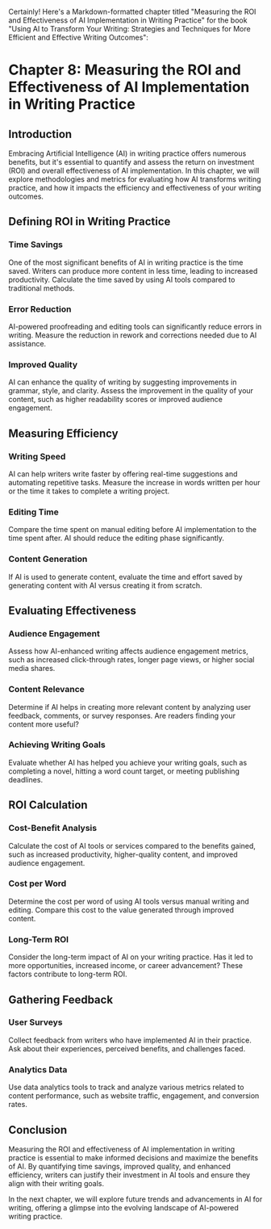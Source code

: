 Certainly! Here's a Markdown-formatted chapter titled "Measuring the ROI and Effectiveness of AI Implementation in Writing Practice" for the book "Using AI to Transform Your Writing: Strategies and Techniques for More Efficient and Effective Writing Outcomes":

Chapter 8: Measuring the ROI and Effectiveness of AI Implementation in Writing Practice
=======================================================================================

Introduction
------------

Embracing Artificial Intelligence (AI) in writing practice offers numerous benefits, but it's essential to quantify and assess the return on investment (ROI) and overall effectiveness of AI implementation. In this chapter, we will explore methodologies and metrics for evaluating how AI transforms writing practice, and how it impacts the efficiency and effectiveness of your writing outcomes.

Defining ROI in Writing Practice
--------------------------------

### Time Savings

One of the most significant benefits of AI in writing practice is the time saved. Writers can produce more content in less time, leading to increased productivity. Calculate the time saved by using AI tools compared to traditional methods.

### Error Reduction

AI-powered proofreading and editing tools can significantly reduce errors in writing. Measure the reduction in rework and corrections needed due to AI assistance.

### Improved Quality

AI can enhance the quality of writing by suggesting improvements in grammar, style, and clarity. Assess the improvement in the quality of your content, such as higher readability scores or improved audience engagement.

Measuring Efficiency
--------------------

### Writing Speed

AI can help writers write faster by offering real-time suggestions and automating repetitive tasks. Measure the increase in words written per hour or the time it takes to complete a writing project.

### Editing Time

Compare the time spent on manual editing before AI implementation to the time spent after. AI should reduce the editing phase significantly.

### Content Generation

If AI is used to generate content, evaluate the time and effort saved by generating content with AI versus creating it from scratch.

Evaluating Effectiveness
------------------------

### Audience Engagement

Assess how AI-enhanced writing affects audience engagement metrics, such as increased click-through rates, longer page views, or higher social media shares.

### Content Relevance

Determine if AI helps in creating more relevant content by analyzing user feedback, comments, or survey responses. Are readers finding your content more useful?

### Achieving Writing Goals

Evaluate whether AI has helped you achieve your writing goals, such as completing a novel, hitting a word count target, or meeting publishing deadlines.

ROI Calculation
---------------

### Cost-Benefit Analysis

Calculate the cost of AI tools or services compared to the benefits gained, such as increased productivity, higher-quality content, and improved audience engagement.

### Cost per Word

Determine the cost per word of using AI tools versus manual writing and editing. Compare this cost to the value generated through improved content.

### Long-Term ROI

Consider the long-term impact of AI on your writing practice. Has it led to more opportunities, increased income, or career advancement? These factors contribute to long-term ROI.

Gathering Feedback
------------------

### User Surveys

Collect feedback from writers who have implemented AI in their practice. Ask about their experiences, perceived benefits, and challenges faced.

### Analytics Data

Use data analytics tools to track and analyze various metrics related to content performance, such as website traffic, engagement, and conversion rates.

Conclusion
----------

Measuring the ROI and effectiveness of AI implementation in writing practice is essential to make informed decisions and maximize the benefits of AI. By quantifying time savings, improved quality, and enhanced efficiency, writers can justify their investment in AI tools and ensure they align with their writing goals.

In the next chapter, we will explore future trends and advancements in AI for writing, offering a glimpse into the evolving landscape of AI-powered writing practice.
